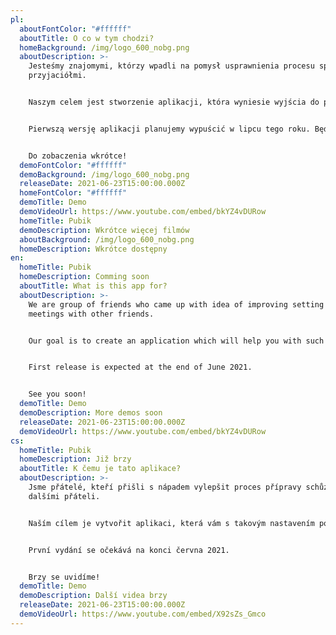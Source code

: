 ```yaml
---
pl:
  aboutFontColor: "#ffffff"
  aboutTitle: O co w tym chodzi?
  homeBackground: /img/logo_600_nobg.png
  aboutDescription: >-
    Jesteśmy znajomymi, którzy wpadli na pomysł usprawnienia procesu spotkań z
    przyjaciółmi. 


    Naszym celem jest stworzenie aplikacji, która wyniesie wyjścia do pubów na wyższy poziom. Dzięki niej łatwiej skrzykniecie się ze znajomymi i nie ominie Was żadna impreza.


    Pierwszą wersję aplikacji planujemy wypuścić w lipcu tego roku. Będziemy Was informować o wszelkich postępach na bieżąco. Liczymy na Wasze opinie, dzięki którym będziemy mogli ulepszyć nasz produkt i upewnić się, że zmierzamy w dobrym kierunku.


    Do zobaczenia wkrótce!
  demoFontColor: "#ffffff"
  demoBackground: /img/logo_600_nobg.png
  releaseDate: 2021-06-23T15:00:00.000Z
  homeFontColor: "#ffffff"
  demoTitle: Demo
  demoVideoUrl: https://www.youtube.com/embed/bkYZ4vDURow
  homeTitle: Pubik
  demoDescription: Wkrótce więcej filmów
  aboutBackground: /img/logo_600_nobg.png
  homeDescription: Wkrótce dostępny
en:
  homeTitle: Pubik
  homeDescription: Comming soon
  aboutTitle: What is this app for?
  aboutDescription: >-
    We are group of friends who came up with idea of improving setting up
    meetings with other friends. 


    Our goal is to create an application which will help you with such setups with easy and fun way.


    First release is expected at the end of June 2021.


    See you soon!
  demoTitle: Demo
  demoDescription: More demos soon
  releaseDate: 2021-06-23T15:00:00.000Z
  demoVideoUrl: https://www.youtube.com/embed/bkYZ4vDURow
cs:
  homeTitle: Pubik
  homeDescription: Již brzy
  aboutTitle: K čemu je tato aplikace?
  aboutDescription: >-
    Jsme přátelé, kteří přišli s nápadem vylepšit proces přípravy schůzek s
    dalšími přáteli.


    Naším cílem je vytvořit aplikaci, která vám s takovým nastavením pomůže snadným a zábavným způsobem.


    První vydání se očekává na konci června 2021.


    Brzy se uvidíme!
  demoTitle: Demo
  demoDescription: Další videa brzy
  releaseDate: 2021-06-23T15:00:00.000Z
  demoVideoUrl: https://www.youtube.com/embed/X92sZs_Gmco
---
```

